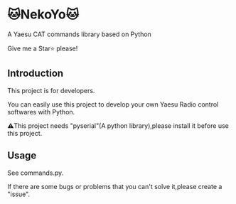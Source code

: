 # :cat:NekoYo:cat:

A Yaesu CAT commands library based on Python

G​i​ve​ ​me a ​S​t​a​r:star: please!​

## Introduction

This project is for developers.

You can easily use this project to develop your own Yaesu Radio control softwares with Python.

:warning:This project needs "pyserial"(A python library),please install it before use this project.

## Usage

See commands.py.

If there are some bugs or problems that you can't solve it,please create a "issue".

